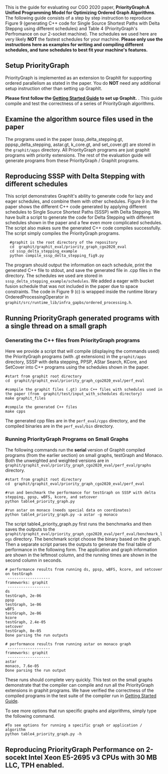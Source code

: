 This is the guide for evaluating our CGO 2020 paper, **PriorityGraph:A Unified Programming Model for Optimizing Ordered Graph Algorithms**. The following guide consists of a step by step instruction to reproduce Figure 9 (generating C++ code for Single Source Shortest Paths with Delta Steppng using different schedules) and Table 4 (PriorityGraph's Perfromance on our 2-socket machine).  The schedules we used here are very likely  **NOT** the fastest schedules for your machine. **Please only use the instructions here as examples for writing and compiling different schedules, and tune schedules to best fit your machine's features.**


## Setup PriorityGraph 
PriorityGraph is implemented as an extension to GraphIt for supporting ordered parallelism as stated in the paper. You do **NOT** need any additional setup instruction other than setting up GraphIt. 

**Please first follow the [Getting Started Guide](https://github.com/GraphIt-DSL/graphit/blob/master/README.md ) to set up GraphIt.** . This guide  compile and test the correctness of a series of PriorityGraph algorithms.

## Examine the algorithm source files used in the paper 
The programs used in the paper (sssp_delta_stepping.gt, pppsp_delta_stepping, astar.gt, k_core.gt, and set_cover.gt) are stored in the `graphit/apps` directory. All PriorityGraph programs are just graphit programs with priority extensions. The rest of the evaluation guide will generate programs from these PriorityGraph / GraphIt programs. 

## Reproducing SSSP with Delta Stepping with different schedules 

This script demonstrates GraphIt's ability to generate code for lazy and eager schedules, and combine them with other schedules. Figure 9 in the paper shows the different C++ code generated by applying different schedules to Single Source Shortest Paths (SSSP) with Delta Stepping. We have built a script to generate the code for Delta Stepping with different schedules shown in the paper and a few even more complicated schedules. The script also makes sure the generated C++ code compiles successfully. The script simply compiles the PriorityGraph programs. 

```
  #graphit is the root directory of the repository
  cd  graphit/graphit_eval/priority_graph_cgo2020_eval
  cd sssp_delta_stepping_example
  python compile_sssp_delta_stepping_fig9.py
```

The program should output the information on each schedule, print the generated C++ file to stdout, and save the generated file in .cpp files in the directory. The schedules we used are stored in `sssp_delta_stepping_example/schedules`. We added a eager with bucket fusion schedule that was not included in the paper due to space constraints. The code in Figure 9 (c) is wrapped inside the runtime library OrderedProcessingOperator in `graphit/src/runtime_lib/infra_gapbs/ordered_processing.h`. 

## Running PriorityGraph generated programs with a single thread on a small graph ## 

### Generating the C++ files from PriorityGraph programs

Here we provide a script that will compile (displaying the commands used) the PriorityGraph programs (with .gt extensions) in the `graphit/apps` directory, SSSP with delta stepping, PPSP, AStar Search, KCore, and SetCover into C++ programs using the schedules shown in the paper. 

```
#start from graphit root directory
cd  graphit/graphit_eval/priority_graph_cgo2020_eval/perf_eval

#compile the graphit files (.gt) into C++ files with schedules used in the paper (from  graphit/test/input_with_schedules directory)
make graphit_files

#compile the generated C++ files
make cpps
```

The generated cpp files are in the `perf_eval/cpps` directory, and the compiled binaries are in the `perf_eval/bin` directory. 

### Running PriorityGraph Programs on Small Graphs

The following commands run the **serial** version of GraphIt compiled programs (from the earlier section) on small graphs, testGraph and Monaco. Both the unweighted and weighted versions are in `graphit/graphit_eval/priority_graph_cgo2020_eval/perf_eval/graphs` directory.

```
#start from graphit root directory
cd  graphit/graphit_eval/priority_graph_cgo2020_eval/perf_eval

#run and benchmark the performance for testGraph on SSSP with delta stepping, ppsp, wBFS, kcore, and setcover 
python table4_priority_graph.py

#run astar on monaco (needs special data on coordinates)
python table4_priority_graph.py -a astar -g monaco
```

The script table4_priority_graph.py first runs the benchmarks and then saves the outputs to the `graphit/graphit_eval/priority_graph_cgo2020_eval/perf_eval/benchmark_logs` directory. The benchmark script choose the binary based on the graph. Then a separate script parses the outputs to generate the final table of performance in the following form. The application and graph information are shown in the leftmost column, and the running times are shown in the second column in seconds.
```
# performance results from running ds, ppsp, wBFS, kcore, and setcover on testGraph
 -------------------
frameworks: graphit 
 -------------------
ds
testGraph, 2e-06
ppsp
testGraph, 1e-06
wBFS
testGraph, 2e-06
kcore
testGraph, 2.4e-05
setcover
testGraph, 8e-05
Done parsing the run outputs

# performance results from running astar on monaco graph
 -------------------
frameworks: graphit 
 -------------------
astar
monaco, 7.6e-05
Done parsing the run output
```
These runs should complete very quickly. This test on the small graphs demonstrate that the compiler can compile and run all the PriorityGraph extensions in graphit programs. We have verified the correctness of the compiled programs in the test suite of the compiler run in [Getting Started Guide](https://github.com/GraphIt-DSL/graphit/blob/master/README.md). 

To see more options that run specific graphs and algorithms, simply type the following command. 
```
#To see options for running a specific graph or application / algorithm
python table4_priority_graph.py -h
```

## Reproducing PriorityGraph Performance on 2-socekt Intel Xeon E5-2695 v3 CPUs with 30 MB LLC, TPH enabled. ## 